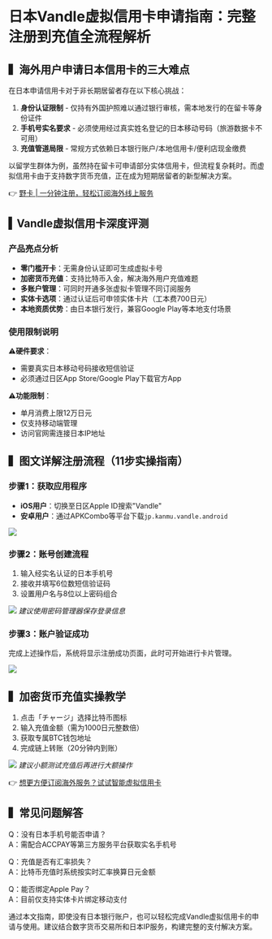 # 日本Vandle虚拟信用卡申请指南：完整注册到充值全流程解析

## ▍海外用户申请日本信用卡的三大难点

在日本申请信用卡对于非长期居留者存在以下核心挑战：
1. **身份认证限制** - 仅持有外国护照难以通过银行审核，需本地发行的在留卡等身份证件
2. **手机号实名要求** - 必须使用经过真实姓名登记的日本移动号码（旅游数据卡不可用）
3. **充值管道局限** - 常规方式依赖日本银行账户/本地信用卡/便利店现金缴费

以留学生群体为例，虽然持在留卡可申请部分实体信用卡，但流程复杂耗时。而虚拟信用卡由于支持数字货币充值，正在成为短期居留者的新型解决方案。

👉 [野卡 | 一分钟注册，轻松订阅海外线上服务](https://bbtdd.com/yeka)

## ▍Vandle虚拟信用卡深度评测

### 产品亮点分析
- **零门槛开卡**：无需身份认证即可生成虚拟卡号
- **加密货币充値**：支持比特币入金，解决海外用户充值难题
- **多账户管理**：可同时开通多张虚拟卡管理不同订阅服务
- **实体卡选项**：通过认证后可申领实体卡片（工本费700日元）
- **本地资质优势**：由日本银行发行，兼容Google Play等本地支付场景

### 使用限制说明
⚠️**硬件要求**：
- 需要真实日本移动号码接收短信验证
- 必须通过日区App Store/Google Play下载官方App

⚠️**功能限制**：
- 单月消费上限12万日元
- 仅支持移动端管理
- 访问官网需连接日本IP地址

## ▍图文详解注册流程（11步实操指南）

### 步骤1：获取应用程序
- **iOS用户**：切换至日区Apple ID搜索"Vandle"
- **安卓用户**：通过APKCombo等平台下载`jp.kanmu.vandle.android`

![](https://bbtdd.com/wp-content/uploads/img/73100437.webp)

### 步骤2：账号创建流程
1. 输入经实名认证的日本手机号
2. 接收并填写6位数短信验证码
3. 设置用户名与8位以上密码组合

![](https://bbtdd.com/wp-content/uploads/img/689085194669459.webp)
*建议使用密码管理器保存登录信息*

### 步骤3：账户验证成功
完成上述操作后，系统将显示注册成功页面，此时可开始进行卡片管理。

![](https://bbtdd.com/wp-content/uploads/img/957971914468632.webp)

## ▍加密货币充值实操教学

1. 点击「チャージ」选择比特币图标
2. 输入充值金额（需为1000日元整数倍）
3. 获取专属BTC钱包地址
4. 完成链上转账（20分钟内到账）

![](https://bbtdd.com/wp-content/uploads/img/0336499208.webp)
*建议小额测试充值后再进行大额操作*

👉 [想更方便订阅海外服务？试试智能虚拟信用卡](https://bbtdd.com/yeka)

## ▍常见问题解答

Q：没有日本手机号能否申请？  
A：需配合ACCPAY等第三方服务平台获取实名手机号

Q：充值是否有汇率损失？  
A：比特币充值时系统按实时汇率换算日元金额

Q：能否绑定Apple Pay？  
A：目前仅支持实体卡片绑定移动支付

通过本文指南，即使没有日本银行账户，也可以轻松完成Vandle虚拟信用卡的申请与使用。建议结合数字货币交易所和日本IP服务，构建完整的支付解决方案。